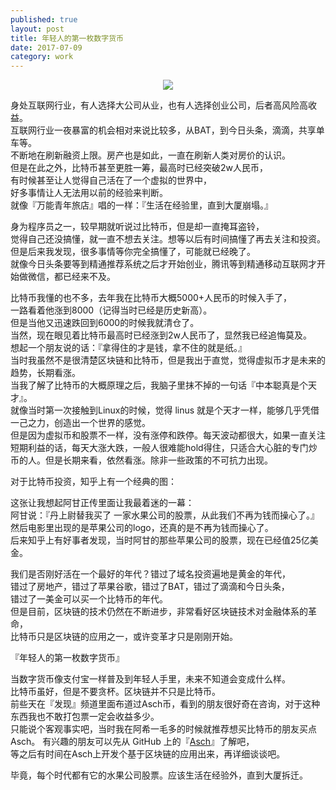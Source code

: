 ```yaml
---    
published: true
layout: post    
title: 年轻人的第一枚数字货币
date: 2017-07-09  
category: work    
---    
```

  
<center>  
<img src="http://7viirv.com1.z0.glb.clouddn.com/forestgump.jpeg" class="photo"></img>  
</center>  
  
身处互联网行业，有人选择大公司从业，也有人选择创业公司，后者高风险高收益。  
互联网行业一夜暴富的机会相对来说比较多，从BAT，到今日头条，滴滴，共享单车等。  
不断地在刷新融资上限。房产也是如此，一直在刷新人类对房价的认识。  
但是在此之外，比特币甚至更胜一筹，最高时已经突破2w人民币，  
有时候甚至让人觉得自己活在了一个虚拟的世界中，  
好多事情让人无法用以前的经验来判断。  
就像『万能青年旅店』唱的一样：『生活在经验里，直到大厦崩塌。』  
  
身为程序员之一，较早期就听说过比特币，但是却一直掩耳盗铃，  
觉得自己还没搞懂，就一直不想去关注。想等以后有时间搞懂了再去关注和投资。  
但是后来我发现，很多事情等你完全搞懂了，可能就已经晚了。  
就像今日头条要等到精通推荐系统之后才开始创业，腾讯等到精通移动互联网才开始做微信，都已经来不及。  
  
比特币我懂的也不多，去年我在比特币大概5000+人民币的时候入手了，  
一路看着他涨到8000（记得当时已经是历史新高）。  
但是当他又迅速跌回到6000的时候我就清仓了。  
当然，现在眼见着比特币最高时已经涨到2w人民币了，显然我已经追悔莫及。  
想起一个朋友说的话：『拿得住的才是钱，拿不住的就是纸。』  
当时我虽然不是很清楚区块链和比特币，但是我出于直觉，觉得虚拟币才是未来的趋势，长期看涨。  
当我了解了比特币的大概原理之后，我脑子里抹不掉的一句话『中本聪真是个天才』。  
就像当时第一次接触到Linux的时候，觉得 linus 就是个天才一样，能够几乎凭借一己之力，创造出一个世界的感觉。  
但是因为虚拟币和股票不一样，没有涨停和跌停。每天波动都很大，如果一直关注短期利益的话，每天大涨大跌，一般人很难能hold得住，只适合大心脏的专门炒币的人。但是长期来看，依然看涨。除非一些政策的不可抗力出现。  
  
对于比特币投资，知乎上有一个经典的图：  
  
这张让我想起阿甘正传里面让我最着迷的一幕：  
阿甘说：『丹上尉替我买了 一家水果公司的股票，从此我们不再为钱而操心了。』  
然后电影里出现的是苹果公司的logo，还真的是不再为钱而操心了。  
后来知乎上有好事者发现，当时阿甘的那些苹果公司的股票，现在已经值25亿美金。  
  
我们是否刚好活在一个最好的年代？错过了域名投资遍地是黄金的年代，  
错过了房地产，错过了苹果谷歌，错过了BAT，错过了滴滴和今日头条，  
错过了一美金可以买一个比特币的年代。  
但是目前，区块链的技术仍然在不断进步，非常看好区块链技术对金融体系的革命，  
比特币只是区块链的应用之一，或许变革才只是刚刚开始。  
  
『年轻人的第一枚数字货币』  
  
当数字货币像支付宝一样普及到年轻人手里，未来不知道会变成什么样。  
比特币虽好，但是不要贪杯。区块链并不只是比特币。  
前些天在『发现』频道里面布道过Asch币，看到的朋友很好奇在咨询，对于这种东西我也不敢打包票一定会收益多少。  
只能说个客观事实吧，当时我在阿希一毛多的时候就推荐想买比特币的朋友买点Asch。
有兴趣的朋友可以先从 GitHub 上的『[Asch](https://github.com/AschPlatform/asch)』了解吧，  
等之后有时间在Asch上开发个基于区块链的应用出来，再详细谈谈吧。  
  
毕竟，每个时代都有它的水果公司股票。应该生活在经验外，直到大厦拆迁。  
  
